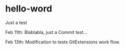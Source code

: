 # hello-word
Just a test

Feb 11th: Blablabla, just a Commit test...

Feb 13th: Modification to tests GitExtensions work flow.